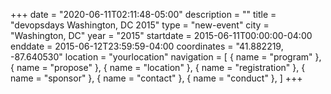 +++
date = "2020-06-11T02:11:48-05:00"
description = ""
title = "devopsdays Washington, DC 2015"
type = "new-event"
city = "Washington, DC"
year = "2015"
startdate = 2015-06-11T00:00:00-04:00
enddate = 2015-06-12T23:59:59-04:00
coordinates = "41.882219, -87.640530"
location = "yourlocation"
navigation = [
    { name = "program" },
    { name = "propose" },
    { name = "location" },
    { name = "registration" },
    { name = "sponsor" },
    { name = "contact" },
    { name = "conduct" },
]
+++

